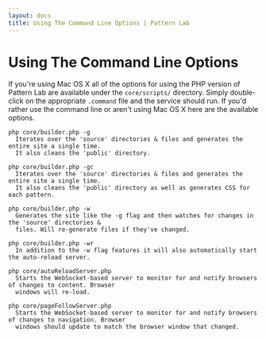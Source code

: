 ```yaml
---
layout: docs
title: Using The Command Line Options | Pattern Lab
---
```


# Using The Command Line Options
If you're using Mac OS X all of the options for using the PHP version of Pattern Lab are available under the `core/scripts/` directory. Simply double-click on the appropriate `.command` file and the service should run. If you'd rather use the command line or aren't using Mac OS X here are the available options.

    php core/builder.php -g
      Iterates over the 'source' directories & files and generates the entire site a single time.
      It also cleans the 'public' directory.

    php core/builder.php -gc
      Iterates over the 'source' directories & files and generates the entire site a single time.
      It also cleans the 'public' directory as well as generates CSS for each pattern.

    php core/builder.php -w
      Generates the site like the -g flag and then watches for changes in the 'source' directories &
      files. Will re-generate files if they've changed.

    php core/builder.php -wr
      In addition to the -w flag features it will also automatically start the auto-reload server.

    php core/autoReloadServer.php
      Starts the WebSocket-based server to monitor for and notify browsers of changes to content. Browser
      windows will re-load.

    php core/pageFollowServer.php
      Starts the WebSocket-based server to monitor for and notify browsers of changes to navigation. Browser
      windows should update to match the browser window that changed.
